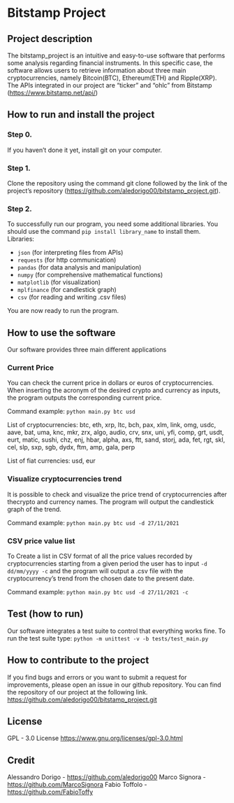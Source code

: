 # Bitstamp Project

## Project description
The bitstamp_project is an intuitive and easy-to-use software that performs
some analysis regarding financial instruments.
In this specific case, the software allows users to retrieve information about
three main cryptocurrencies, namely Bitcoin(BTC), Ethereum(ETH) and
Ripple(XRP).
The APIs integrated in our project are “ticker” and “ohlc” from Bitstamp
(https://www.bitstamp.net/api/)

## How to run and install the project
### Step 0.
If you haven’t done it yet, install git on your computer.

### Step 1.
Clone the repository using the command git clone followed by the link of
the project’s repository (https://github.com/aledorigo00/bitstamp_project.git).

### Step 2.
To successfully run our program, you need some additional libraries.
You should use the command ```pip install library_name``` to install them.
Libraries:
- ```json``` (for interpreting files from APIs)
- ```requests``` (for http communication)
- ```pandas``` (for data analysis and manipulation)
- ```numpy``` (for comprehensive mathematical functions)
- ```matplotlib``` (for visualization)
- ```mplfinance``` (for candlestick graph)
- ```csv``` (for reading and writing .csv files)

You are now ready to run the program.

## How to use the software
Our software provides three main different applications

### Current Price
You can check the current price in dollars or euros of cryptocurrencies.
When inserting the acronym of the desired crypto and currency as inputs,
the program outputs the corresponding current price.

Command example: ```python main.py btc usd```

List of cryptocurrencies: 
             btc, eth, xrp, ltc, bch, pax, xlm,
             link, omg, usdc, aave, bat, uma, knc, mkr, zrx,
             algo, audio, crv, snx, uni, yfi, comp, grt, usdt,
             eurt, matic, sushi, chz, enj, hbar, alpha, axs,
             ftt, sand, storj, ada, fet, rgt, skl, cel, slp,
             sxp, sgb, dydx, ftm, amp, gala, perp

List of fiat currencies: usd, eur

### Visualize cryptocurrencies trend
It is possible to check and visualize the price trend of cryptocurrencies
after thecrypto and currency names. The program will output the candlestick
graph of the trend.

Command example: ```python main.py btc usd -d 27/11/2021```

### CSV price value list
To Create a list in CSV format of all the price values recorded by
cryptocurrencies starting from a given period the user has to input
```-d dd/mm/yyyy -c``` and the program will output a .csv file with the 
cryptocurrency’s trend from the chosen date to the present date.

Command example: ```python main.py btc usd -d 27/11/2021 -c```


## Test (how to run)
Our software integrates a test suite to control that everything works fine.
To run the test suite type: ```python -m unittest -v -b tests/test_main.py```

## How to contribute to the project
If you find bugs and errors or you want to submit a request for improvements,
please open an issue in our github repository. You can find the repository of
our project at the following link.
https://github.com/aledorigo00/bitstamp_project.git

## License
GPL - 3.0 License https://www.gnu.org/licenses/gpl-3.0.html


## Credit
Alessandro Dorigo - https://github.com/aledorigo00
Marco Signora - https://github.com/MarcoSignora
Fabio Toffolo - https://github.com/FabioToffy
